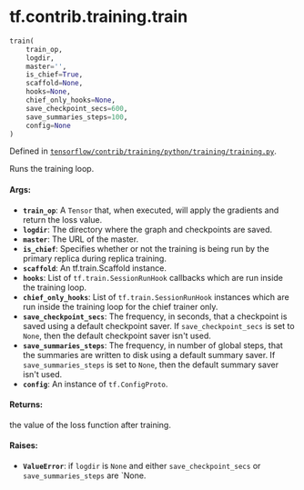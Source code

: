 <div itemscope itemtype="http://developers.google.com/ReferenceObject">
<meta itemprop="name" content="tf.contrib.training.train" />
</div>

# tf.contrib.training.train

``` python
train(
    train_op,
    logdir,
    master='',
    is_chief=True,
    scaffold=None,
    hooks=None,
    chief_only_hooks=None,
    save_checkpoint_secs=600,
    save_summaries_steps=100,
    config=None
)
```



Defined in [`tensorflow/contrib/training/python/training/training.py`](https://www.tensorflow.org/code/tensorflow/contrib/training/python/training/training.py).

Runs the training loop.

#### Args:

* <b>`train_op`</b>: A `Tensor` that, when executed, will apply the gradients and
    return the loss value.
* <b>`logdir`</b>: The directory where the graph and checkpoints are saved.
* <b>`master`</b>: The URL of the master.
* <b>`is_chief`</b>: Specifies whether or not the training is being run by the primary
    replica during replica training.
* <b>`scaffold`</b>: An tf.train.Scaffold instance.
* <b>`hooks`</b>: List of `tf.train.SessionRunHook` callbacks which are run inside the
    training loop.
* <b>`chief_only_hooks`</b>: List of `tf.train.SessionRunHook` instances which are run
    inside the training loop for the chief trainer only.
* <b>`save_checkpoint_secs`</b>: The frequency, in seconds, that a checkpoint is saved
    using a default checkpoint saver. If `save_checkpoint_secs` is set to
    `None`, then the default checkpoint saver isn't used.
* <b>`save_summaries_steps`</b>: The frequency, in number of global steps, that the
    summaries are written to disk using a default summary saver. If
    `save_summaries_steps` is set to `None`, then the default summary saver
    isn't used.
* <b>`config`</b>: An instance of `tf.ConfigProto`.


#### Returns:

  the value of the loss function after training.


#### Raises:

* <b>`ValueError`</b>: if `logdir` is `None` and either `save_checkpoint_secs` or
  `save_summaries_steps` are `None.